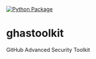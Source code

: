 
[![Python Package](https://github.com/GeekMasher/ghastoolkit/actions/workflows/python-package.yml/badge.svg)](https://github.com/GeekMasher/ghastoolkit/actions/workflows/python-package.yml)

# ghastoolkit
GitHub Advanced Security Toolkit
